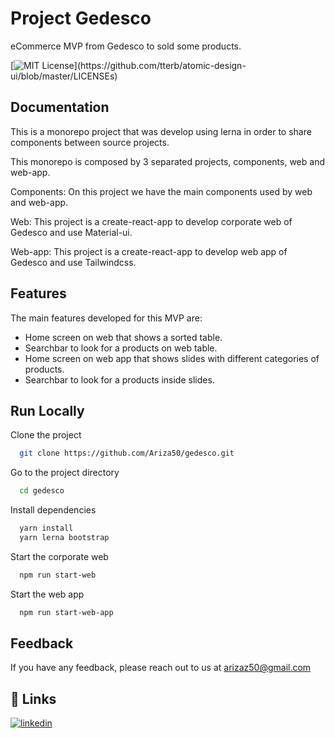 
# Project Gedesco

eCommerce MVP from Gedesco to sold some products.




[![MIT License](https://img.shields.io/apm/l/atomic-design-ui.svg?)](https://github.com/tterb/atomic-design-ui/blob/master/LICENSEs)


## Documentation

This is a monorepo project that was develop using lerna in order to share components between source projects.

This monorepo is composed by 3 separated projects, components, web and web-app.

Components: On this project we have the main components used by web and web-app.

Web: This project is a create-react-app to develop corporate web of Gedesco and use Material-ui.

Web-app: This project is a create-react-app to develop web app of Gedesco and use Tailwindcss.



## Features

The main features developed for this MVP are:

- Home screen on web that shows a sorted table.
- Searchbar to look for a products on web table.
- Home screen on web app that shows slides with different categories of products.
- Searchbar to look for a products inside slides.


## Run Locally

Clone the project

```bash
  git clone https://github.com/Ariza50/gedesco.git
```

Go to the project directory

```bash
  cd gedesco
```

Install dependencies

```bash
  yarn install
  yarn lerna bootstrap
```

Start the corporate web

```bash
  npm run start-web
```
Start the web app

```bash
  npm run start-web-app
```
## Feedback

If you have any feedback, please reach out to us at arizaz50@gmail.com


## 🔗 Links
[![linkedin](https://img.shields.io/badge/linkedin-0A66C2?style=for-the-badge&logo=linkedin&logoColor=white)](https://www.linkedin.com/in/vicentealbertlopez/)

